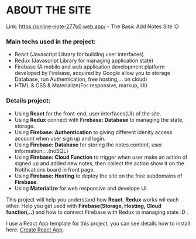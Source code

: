 # ABOUT THE SITE
Link: https://online-note-277b0.web.app/ - The Basic Add Notes Site :D

### Main techs used in the project:
* React (Javascript Library for building user interfaces)
* Redux (Javascript Library for managing application state)
* Firebase (A mobile and web application development platform developed by Firebase, acquired by Google allow you to storage Database, run Authentication, free hosting,... on cloud)
* HTML & CSS & Materialize(For responsive, markup, UI)
### Details project:
* Using __React__ for the front-end, user interfaces(UI) of the site.
* Using __Redux__ connect with __Firebase: Database__ to managing the state, storage.
* Using __Firebase: Authentication__ to giving different idenity access account when user sign up and login.
* Using __Firebase: Database__ for storing the notes content, user information,...(noSQL)
* Using __Firebase: Cloud Function__ to trigger when user make an action of signed up and added new notes, then collect the action show it on the Notifications board in front page.
* Using __Firebase: Hosting__ to deploy the site on the free subdomains of __Firebase__.
* Using __Materialize__ for web responsive and develope UI.

This project will help you understand how __React__, __Redux__ works wil each other. Help you get used with __Firebase(Storage, Hosting, Cloud function,..)__ and how to connect Firebase with Redux to managing state :D .

I use a React App template for this project, you can see details how to install here:
[Create React App](https://github.com/facebook/create-react-app).











